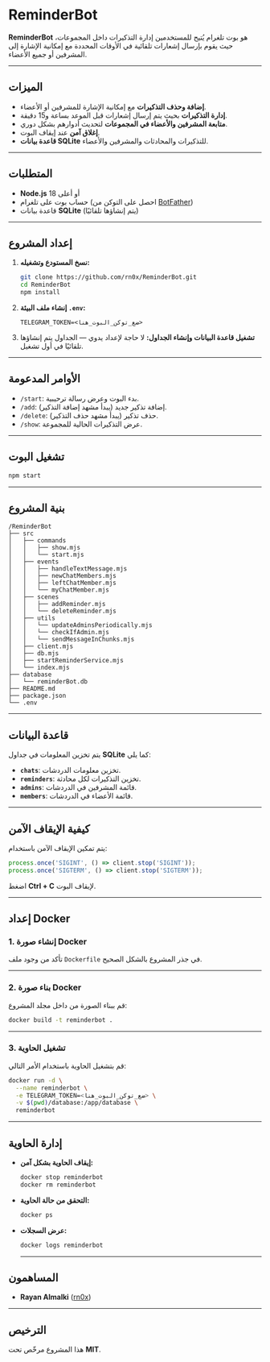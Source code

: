 # ReminderBot

**ReminderBot** هو بوت تلغرام يُتيح للمستخدمين إدارة التذكيرات داخل المجموعات، حيث يقوم بإرسال إشعارات تلقائية في الأوقات المحددة مع إمكانية الإشارة إلى المشرفين أو جميع الأعضاء.

---

## الميزات
- **إضافة وحذف التذكيرات** مع إمكانية الإشارة للمشرفين أو الأعضاء.
- **إدارة التذكيرات** بحيث يتم إرسال إشعارات قبل الموعد بساعة و15 دقيقة.
- **متابعة المشرفين والأعضاء في المجموعات** لتحديث أدوارهم بشكل دوري.
- **إغلاق آمن** عند إيقاف البوت.
- **قاعدة بيانات SQLite** للتذكيرات والمحادثات والمشرفين والأعضاء.

---

## المتطلبات

- **Node.js** 18 أو أعلى
- حساب بوت على تلغرام (احصل على التوكن من [BotFather](https://core.telegram.org/bots#botfather))
- قاعدة بيانات **SQLite** (يتم إنشاؤها تلقائيًا)

---

## إعداد المشروع

1. **نسخ المستودع وتشغيله:**
   ```bash
   git clone https://github.com/rn0x/ReminderBot.git
   cd ReminderBot
   npm install
   ```

2. **إنشاء ملف البيئة `.env`:**
   ```
   TELEGRAM_TOKEN=<ضع_توكن_البوت_هنا>
   ```

3. **تشغيل قاعدة البيانات وإنشاء الجداول:**
   لا حاجة لإعداد يدوي — الجداول يتم إنشاؤها تلقائيًا في أول تشغيل.

---

## الأوامر المدعومة

- `/start`: بدء البوت وعرض رسالة ترحيبية.
- `/add`: إضافة تذكير جديد (يبدأ مشهد إضافة التذكير).
- `/delete`: حذف تذكير (يبدأ مشهد حذف التذكير).
- `/show`: عرض التذكيرات الحالية للمجموعة.

---

## تشغيل البوت

```bash
npm start
```

---

## بنية المشروع

```
/ReminderBot
├── src
│   ├── commands
│   │   ├── show.mjs
│   │   └── start.mjs
│   ├── events
│   │   ├── handleTextMessage.mjs
│   │   ├── newChatMembers.mjs
│   │   ├── leftChatMember.mjs
│   │   └── myChatMember.mjs
│   ├── scenes
│   │   ├── addReminder.mjs
│   │   └── deleteReminder.mjs
│   ├── utils
│   │   └── updateAdminsPeriodically.mjs
│   │   └── checkIfAdmin.mjs
│   │   └── sendMessageInChunks.mjs
│   ├── client.mjs
│   ├── db.mjs
│   ├── startReminderService.mjs
│   └── index.mjs
├── database
│   └── reminderBot.db
├── README.md
├── package.json
└── .env
```

---

## قاعدة البيانات

يتم تخزين المعلومات في جداول **SQLite** كما يلي:

- **`chats`**: تخزين معلومات الدردشات.
- **`reminders`**: تخزين التذكيرات لكل محادثة.
- **`admins`**: قائمة المشرفين في الدردشات.
- **`members`**: قائمة الأعضاء في الدردشات.

---

## كيفية الإيقاف الآمن

يتم تمكين الإيقاف الآمن باستخدام:
```javascript
process.once('SIGINT', () => client.stop('SIGINT'));
process.once('SIGTERM', () => client.stop('SIGTERM'));
```
اضغط **Ctrl + C** لإيقاف البوت.

---

## **إعداد Docker**

### 1. **إنشاء صورة Docker**  
تأكد من وجود ملف `Dockerfile` في جذر المشروع بالشكل الصحيح.

---

### 2. **بناء صورة Docker**  
قم ببناء الصورة من داخل مجلد المشروع:
```bash
docker build -t reminderbot .
```

---

### 3. **تشغيل الحاوية**  
قم بتشغيل الحاوية باستخدام الأمر التالي:
```bash
docker run -d \
  --name reminderbot \
  -e TELEGRAM_TOKEN=<ضع_توكن_البوت_هنا> \
  -v $(pwd)/database:/app/database \
  reminderbot
```

---

## **إدارة الحاوية**

- **إيقاف الحاوية بشكل آمن:**
  ```bash
  docker stop reminderbot
  docker rm reminderbot
  ```

- **التحقق من حالة الحاوية:**
  ```bash
  docker ps
  ```

- **عرض السجلات:**
  ```bash
  docker logs reminderbot
  ```

  ---

## المساهمون

- **Rayan Almalki** ([rn0x](https://github.com/rn0x)) 

---

## الترخيص

هذا المشروع مرخّص تحت **MIT**.